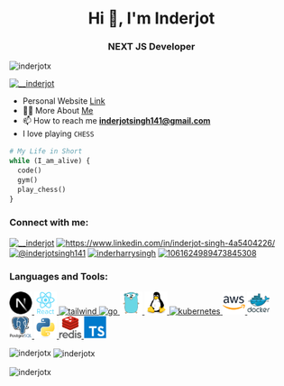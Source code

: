 <h1 align="center">Hi 👋, I'm Inderjot</h1>
<h3 align="center">NEXT JS Developer</h3>

<p align="left">
  <img src="https://komarev.com/ghpvc/?username=inderjotx&label=Profile%20views&color=0e75b6&style=flat" alt="inderjotx" />
</p>

<p align="left">
  <a href="https://twitter.com/__inderjot" target="blank">
    <img src="https://img.shields.io/twitter/follow/__inderjot?logo=twitter&style=for-the-badge" alt="__inderjot" />
  </a>
</p>

- Personal Website [Link](https://inderjot.tech)
- 👨‍💻 More About [Me](https://inderjot.tech/about)
- 📫 How to reach me **inderjotsingh141@gmail.com**
- I love playing `CHESS`

```py
# My Life in Short
while (I_am_alive) {
  code()
  gym()
  play_chess()
}

```
<h3 align="left">Connect with me:</h3>
<p align="left">
<a href="https://twitter.com/__inderjot" target="blank"><img align="center" src="https://raw.githubusercontent.com/rahuldkjain/github-profile-readme-generator/master/src/images/icons/Social/twitter.svg" alt="__inderjot" height="30" width="40" /></a>
<a href="https://linkedin.com/in/https://www.linkedin.com/in/inderjot-singh-4a5404226/" target="blank"><img align="center" src="https://raw.githubusercontent.com/rahuldkjain/github-profile-readme-generator/master/src/images/icons/Social/linked-in-alt.svg" alt="https://www.linkedin.com/in/inderjot-singh-4a5404226/" height="30" width="40" /></a>
<a href="https://medium.com/@inderjotsingh141" target="blank"><img align="center" src="https://raw.githubusercontent.com/rahuldkjain/github-profile-readme-generator/master/src/images/icons/Social/medium.svg" alt="@inderjotsingh141" height="30" width="40" /></a>
<a href="https://www.leetcode.com/inderharrysingh" target="blank"><img align="center" src="https://raw.githubusercontent.com/rahuldkjain/github-profile-readme-generator/master/src/images/icons/Social/leet-code.svg" alt="inderharrysingh" height="30" width="40" /></a>
<a href="https://discord.gg/users/1061624989473845308" target="blank"><img align="center" src="https://raw.githubusercontent.com/rahuldkjain/github-profile-readme-generator/master/src/images/icons/Social/discord.svg" alt="1061624989473845308" height="30" width="40" /></a>
</p>

<h3 align="left">Languages and Tools:</h3>
<p align="left"> <a href="https://nextjs.org/" target="_blank" rel="noreferrer"> <img src="nextjs.svg" alt="nextjs" width="40" height="40"/> </a> <a href="https://reactjs.org/" target="_blank" rel="noreferrer"> <img src="https://raw.githubusercontent.com/devicons/devicon/master/icons/react/react-original-wordmark.svg" alt="react" width="40" height="40"/> </a> <a href="https://tailwindcss.com/" target="_blank" rel="noreferrer"> <img src="https://www.vectorlogo.zone/logos/tailwindcss/tailwindcss-icon.svg" alt="tailwind" width="40" height="40"/> </a><a href="https://www.vim.org/" target="_blank" rel="noreferrer"> <img src="https://upload.wikimedia.org/wikipedia/commons/9/9f/Vimlogo.svg" alt="go" width="40" height="40"/> </a> <a href="https://golang.org" target="_blank" rel="noreferrer"> <img src="https://raw.githubusercontent.com/devicons/devicon/master/icons/go/go-original.svg" alt="go" width="40" height="40"/> </a> <a href="https://www.linux.org/" target="_blank" rel="noreferrer"> <img src="https://raw.githubusercontent.com/devicons/devicon/master/icons/linux/linux-original.svg" alt="linux" width="40" height="40"/> </a> <a href="https://kubernetes.io" target="_blank" rel="noreferrer"> <img src="https://www.vectorlogo.zone/logos/kubernetes/kubernetes-icon.svg" alt="kubernetes" width="40" height="40"/> </a> <a href="https://aws.amazon.com" target="_blank" rel="noreferrer"> <img src="https://raw.githubusercontent.com/devicons/devicon/master/icons/amazonwebservices/amazonwebservices-original-wordmark.svg" alt="aws" width="40" height="40"/> </a> <a href="https://www.docker.com/" target="_blank" rel="noreferrer"> <img src="https://raw.githubusercontent.com/devicons/devicon/master/icons/docker/docker-original-wordmark.svg" alt="docker" width="40" height="40"/> </a> <a href="https://www.postgresql.org" target="_blank" rel="noreferrer"> <img src="https://raw.githubusercontent.com/devicons/devicon/master/icons/postgresql/postgresql-original-wordmark.svg" alt="postgresql" width="40" height="40"/> </a> <a href="https://www.python.org" target="_blank" rel="noreferrer"> <img src="https://raw.githubusercontent.com/devicons/devicon/master/icons/python/python-original.svg" alt="python" width="40" height="40"/> </a> <a href="https://redis.io" target="_blank" rel="noreferrer"> <img src="https://raw.githubusercontent.com/devicons/devicon/master/icons/redis/redis-original-wordmark.svg" alt="redis" width="40" height="40"/> </a> <a href="https://www.typescriptlang.org/" target="_blank" rel="noreferrer"> <img src="https://raw.githubusercontent.com/devicons/devicon/master/icons/typescript/typescript-original.svg" alt="typescript" width="40" height="40"/> </a> </p>

<p><img align="left" src="https://github-readme-stats.vercel.app/api/top-langs?username=inderjotx&show_icons=true&locale=en&layout=compact" alt="inderjotx" /></p>

<p>&nbsp;<img align="center" src="https://github-readme-stats.vercel.app/api?username=inderjotx&show_icons=true&locale=en" alt="inderjotx" /></p>

<p><img align="center" src="https://github-readme-streak-stats.herokuapp.com/?user=inderjotx&" alt="inderjotx" /></p>
